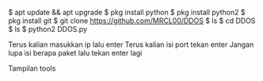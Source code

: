 $ apt update && apt upgrade
$ pkg install python
$ pkg install python2
$ pkg install git
$ git clone https://github.com/MRCL00/DDOS
$ ls
$ cd DDOS
$ ls
$ python2 DDOS.py

Terus kalian masukkan ip lalu enter
Terus kalian isi port tekan enter
Jangan lupa isi berapa paket lalu tekan enter lagi

Tampilan tools

